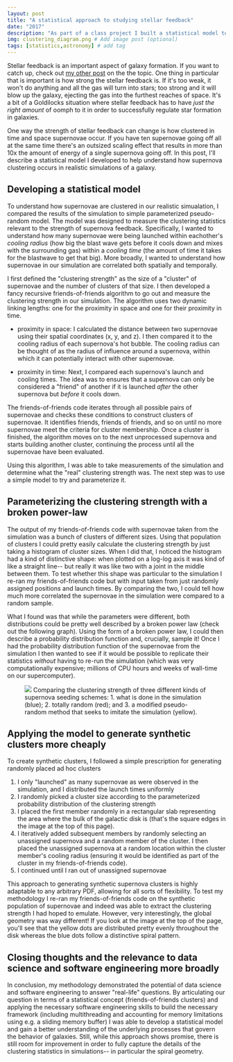 ```yaml
---
layout: post
title: "A statistical approach to studying stellar feedback"
date: "2017"
description: "As part of a class project I built a statistical model to understand and simplify our the results of our supercomputer simulation and apply them in other contexts at less (computational) cost."   # Add post description (optional)
img: clustering_diagram.png # Add image post (optional)
tags: [statistics,astronomy] # add tag
---
```


Stellar feedback is an important aspect of galaxy formation.
If you want to catch up, check out <a href="stellar-feedback"> my other post</a> on the the topic. 
One thing in particular that is important is how strong the stellar feedback is. 
If it's too weak, it won't do anything and all the gas will turn into stars; too strong and it will blow up the galaxy, ejecting the gas into the furthest reaches of space. 
It's a bit of a Goldilocks situation where stellar feedback has to have _just the right amount_ of oomph to it in order to successfully regulate star formation in galaxies. 

One way the strength of stellar feedback can change is how clustered in time and space supernovae occur. 
If you have ten supernovae going off all at the same time there's an outsized scaling effect that results in more than 10x the amount of energy of a single supernova going off.
In this post, I'll describe a statistical model I developed to help understand how supernova clustering occurs in realistic simulations of a galaxy.

## Developing a statistical model

To understand how supernovae are clustered in our realistic simualation, I compared the results of the simulation to simple parameterized pseudo-random model.
The model was designed to measure the clustering statistics relevant to the strength of supernova feedback.
Specifically, I wanted to understand how many supernovae were being launched within eachother's _cooling radius_ (how big the blast wave gets before it cools down and mixes with the surrounding gas) within a _cooling time_ (the amount of time it takes for the blastwave to get that big). 
More broadly, I wanted to understand how supernovae in our simulation are correlated both spatially and temporally.

I first defined the "clustering strength" as the size of a "cluster" of supernovae and the number of clusters of that size.
I then developed a fancy recursive friends-of-friends algorithm to go out and measure the clustering strength in our simulation. 
The algorithm uses two dynamic linking lengths: one for the proximity in space and one for their proximity in time.

* proximity in space: I calculated the distance between two supernovae using their spatial coordinates (x, y, and z).
I then compared it to the cooling radius of each supernova's hot bubble.
The cooling radius can be thought of as the radius of influence around a supernova, within which it can potentially interact with other supernovae.

* proximity in time: Next, I compared each supernova's launch and cooling times.
The idea was to ensures that a supernova can only be considered a "friend" of another if it is launched _after_ the other supernova but _before_ it cools down.

The friends-of-friends code iterates through all possible pairs of supernovae and checks these conditions to construct clusters of supernovae.
It identifies friends, friends of friends, and so on until no more supernovae meet the criteria for cluster membership.
Once a cluster is finished, the algorithm moves on to the next unprocessed supernova and starts building another cluster, continuing the process until all the supernovae have been evaluated.

Using this algorithm, I was able to take measurements of the simulation and determine what the "real" clustering strength was. 
The next step was to use a simple model to try and parameterize it.

## Parameterizing the clustering strength with a broken power-law

The output of my friends-of-friends code with supernovae taken from the simulation was a bunch of clusters of different sizes. 
Using that population of clusters I could pretty easily calculate the clustering strength by just taking a histogram of cluster sizes. 
When I did that, I noticed the histogram had a kind of distinctive shape: when plotted on a log-log axis it was kind of like a straight line-- but really it was like two with a joint in the middle between them. 
To test whether this shape was particular to the simulation I re-ran my friends-of-friends code but with input taken from just randomly assigned positions and launch times. 
By comparing the two, I could tell how much more correlated the supernovae in the simulation were compared to a random sample.

What I found was that while the parameters were different, both distributions could be pretty well described by a broken power law (check out the following graph).
Using the form of a broken power law, I could then describe a probability distribution function and, crucially, sample it!
Once I had the probability distribution function of the supernovae from the simulation I then wanted to see if it would be possible to replicate their statistics *without* having to re-run the simulation (which was very computationally expensive; millions of CPU hours and weeks of wall-time on our supercomputer).

<figure class="right-figure"> 
        <img src="images/clustering_graph.png"/> 
    <caption> 
        Comparing the clustering strength of three different kinds of supernova seeding schemes:
        1. what is done in the simulation (blue); 2. totally random (red); and 3. a modified pseudo-random method that seeks to imitate the simulation (yellow).
    </caption>
</figure>

## Applying the model to generate synthetic clusters more cheaply
To create synthetic clusters, I followed a simple prescription for generating randomly placed ad hoc clusters 
1. I only "launched" as many supernovae as were observed in the simulation, and I distributed the launch times uniformly
1. I randomly picked a cluster size according to the parameterized probability distribution of the clustering strength
1. I placed the first member randomly in a rectangular slab representing the area where the bulk of the galactic disk is (that's the square edges in the image at the top of this page).
1. I iteratively added subsequent members by randomly selecting an unassigned supernova and a random member of the cluster. 
I then placed the unassigned supernova at a random location within the cluster member's cooling radius (ensuring it would be identified as part of the cluster in my friends-of-friends code).
1. I continued until I ran out of unassigned supernovae

This approach to generating synthetic supernova clusters is highly adaptable to any arbitrary PDF, allowing for all sorts of flexibility.
To test my methodology I re-ran my friends-of-friends code on the synthetic population of supernovae and indeed was able to extract the clustering strength I had hoped to emulate. 
However, very interestingly, the global geometry was way different!
If you look at the image at the top of the page, you'll see that the yellow dots are distributed pretty evenly throughout the disk whereas the blue dots follow a distinctive spiral pattern.

## Closing thoughts and the relevance to data science and software engineering more broadly

In conclusion, my methodology demonstrated the potential of data science and software engineering to answer "real-life" questions.
By articulating our question in terms of a statistical concept (friends-of-friends clusters) and applying the necessary software engineering skills to build the necessary framework (including multithreading and accounting for memory limitations using e.g. a sliding memory buffer) I was able to develop a statistical model and gain a better understanding of the underlying processes that govern the behavior of galaxies.
Still, while this approach shows promise, there is still room for improvement in order to fully capture the details of the clustering statistics in simulations-- in particular the spiral geometry.